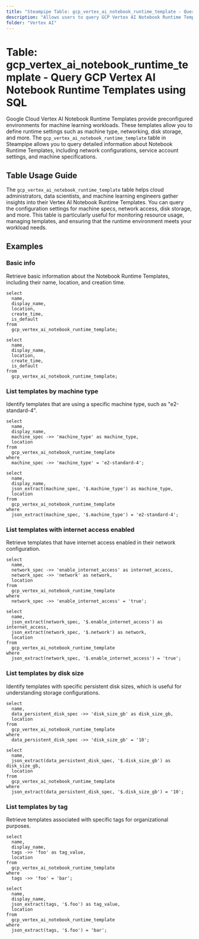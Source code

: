 ```yaml
---
title: "Steampipe Table: gcp_vertex_ai_notebook_runtime_template - Query GCP Vertex AI Notebook Runtime Templates using SQL"
description: "Allows users to query GCP Vertex AI Notebook Runtime Templates, providing detailed information on configuration, machine specs, networking, and other related details."
folder: "Vertex AI"
---
```


# Table: gcp_vertex_ai_notebook_runtime_template - Query GCP Vertex AI Notebook Runtime Templates using SQL

Google Cloud Vertex AI Notebook Runtime Templates provide preconfigured environments for machine learning workloads. These templates allow you to define runtime settings such as machine type, networking, disk storage, and more. The `gcp_vertex_ai_notebook_runtime_template` table in Steampipe allows you to query detailed information about Notebook Runtime Templates, including network configurations, service account settings, and machine specifications.

## Table Usage Guide

The `gcp_vertex_ai_notebook_runtime_template` table helps cloud administrators, data scientists, and machine learning engineers gather insights into their Vertex AI Notebook Runtime Templates. You can query the configuration settings for machine specs, network access, disk storage, and more. This table is particularly useful for monitoring resource usage, managing templates, and ensuring that the runtime environment meets your workload needs.

## Examples

### Basic info
Retrieve basic information about the Notebook Runtime Templates, including their name, location, and creation time.

```sql+postgres
select
  name,
  display_name,
  location,
  create_time,
  is_default
from
  gcp_vertex_ai_notebook_runtime_template;
```

```sql+sqlite
select
  name,
  display_name,
  location,
  create_time,
  is_default
from
  gcp_vertex_ai_notebook_runtime_template;
```

### List templates by machine type
Identify templates that are using a specific machine type, such as "e2-standard-4".

```sql+postgres
select
  name,
  display_name,
  machine_spec ->> 'machine_type' as machine_type,
  location
from
  gcp_vertex_ai_notebook_runtime_template
where
  machine_spec ->> 'machine_type' = 'e2-standard-4';
```

```sql+sqlite
select
  name,
  display_name,
  json_extract(machine_spec, '$.machine_type') as machine_type,
  location
from
  gcp_vertex_ai_notebook_runtime_template
where
  json_extract(machine_spec, '$.machine_type') = 'e2-standard-4';
```

### List templates with internet access enabled
Retrieve templates that have internet access enabled in their network configuration.

```sql+postgres
select
  name,
  network_spec ->> 'enable_internet_access' as internet_access,
  network_spec ->> 'network' as network,
  location
from
  gcp_vertex_ai_notebook_runtime_template
where
  network_spec ->> 'enable_internet_access' = 'true';
```

```sql+sqlite
select
  name,
  json_extract(network_spec, '$.enable_internet_access') as internet_access,
  json_extract(network_spec, '$.network') as network,
  location
from
  gcp_vertex_ai_notebook_runtime_template
where
  json_extract(network_spec, '$.enable_internet_access') = 'true';
```

### List templates by disk size
Identify templates with specific persistent disk sizes, which is useful for understanding storage configurations.

```sql+postgres
select
  name,
  data_persistent_disk_spec ->> 'disk_size_gb' as disk_size_gb,
  location
from
  gcp_vertex_ai_notebook_runtime_template
where
  data_persistent_disk_spec ->> 'disk_size_gb' = '10';
```

```sql+sqlite
select
  name,
  json_extract(data_persistent_disk_spec, '$.disk_size_gb') as disk_size_gb,
  location
from
  gcp_vertex_ai_notebook_runtime_template
where
  json_extract(data_persistent_disk_spec, '$.disk_size_gb') = '10';
```

### List templates by tag
Retrieve templates associated with specific tags for organizational purposes.

```sql+postgres
select
  name,
  display_name,
  tags ->> 'foo' as tag_value,
  location
from
  gcp_vertex_ai_notebook_runtime_template
where
  tags ->> 'foo' = 'bar';
```

```sql+sqlite
select
  name,
  display_name,
  json_extract(tags, '$.foo') as tag_value,
  location
from
  gcp_vertex_ai_notebook_runtime_template
where
  json_extract(tags, '$.foo') = 'bar';
```